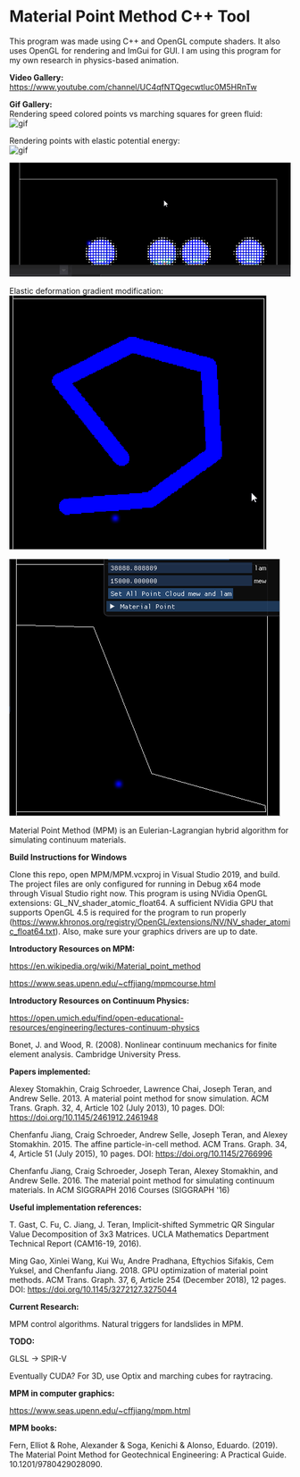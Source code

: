 # Material Point Method C++ Tool

This program was made using C++ and OpenGL compute shaders.
It also uses OpenGL for rendering and ImGui for GUI.
I am using this program for my own research in physics-based animation.

__Video Gallery:__
https://www.youtube.com/channel/UC4qfNTQgecwtluc0M5HRnTw

__Gif Gallery:__<br/>
Rendering speed colored points vs marching squares for green fluid:<br/>
![gif](gifs/AmorphousObjectsAlive/marchingSquaresVsPoints.gif)<br/>

Rendering points with elastic potential energy:<br/>
![gif](gifs/RenderingPointsWithEnergy.gif)<br/>

![gif](gifs/smallerGrid.gif)<br/>

Elastic deformation gradient modification:<br/>
![gif](gifs/AmorphousObjectsAlive/lineBigger.gif)<br/>

![gif](gifs/polygonSlopeSSR.gif)<br/>


Material Point Method (MPM) is an Eulerian-Lagrangian hybrid algorithm for simulating continuum materials.

__Build Instructions for Windows__

Clone this repo, open MPM/MPM.vcxproj in Visual Studio 2019, and build. The project files are only configured for running in Debug x64 mode through Visual Studio right now. This program is using NVidia OpenGL extensions: GL_NV_shader_atomic_float64. A sufficient NVidia GPU that supports OpenGL 4.5 is required for the program to run properly (https://www.khronos.org/registry/OpenGL/extensions/NV/NV_shader_atomic_float64.txt). Also, make sure your graphics drivers are up to date.

__Introductory Resources on MPM:__

https://en.wikipedia.org/wiki/Material_point_method

https://www.seas.upenn.edu/~cffjiang/mpmcourse.html


__Introductory Resources on Continuum Physics:__

https://open.umich.edu/find/open-educational-resources/engineering/lectures-continuum-physics

Bonet, J. and Wood, R. (2008). Nonlinear continuum mechanics for finite element analysis. Cambridge University Press.

__Papers implemented:__

Alexey Stomakhin, Craig Schroeder, Lawrence Chai, Joseph Teran, and Andrew Selle. 2013. A material point method for snow simulation. ACM Trans. Graph. 32, 4, Article 102 (July 2013), 10 pages. DOI: https://doi.org/10.1145/2461912.2461948

Chenfanfu Jiang, Craig Schroeder, Andrew Selle, Joseph Teran, and Alexey Stomakhin. 2015. The affine particle-in-cell method. ACM Trans. Graph. 34, 4, Article 51 (July 2015), 10 pages. DOI: https://doi.org/10.1145/2766996

Chenfanfu Jiang, Craig Schroeder, Joseph Teran, Alexey Stomakhin, and Andrew Selle. 2016. The material point method for simulating continuum materials. In ACM SIGGRAPH 2016 Courses (SIGGRAPH '16)


__Useful implementation references:__

T. Gast, C. Fu, C. Jiang, J. Teran, Implicit-shifted Symmetric QR Singular Value Decomposition of 3x3 Matrices. UCLA Mathematics Department Technical Report (CAM16-19, 2016).

Ming Gao, Xinlei Wang, Kui Wu, Andre Pradhana, Eftychios Sifakis, Cem Yuksel, and Chenfanfu Jiang. 2018. GPU optimization of material point methods. ACM Trans. Graph. 37, 6, Article 254 (December 2018), 12 pages. DOI: https://doi.org/10.1145/3272127.3275044


__Current Research:__

MPM control algorithms.
Natural triggers for landslides in MPM.

__TODO:__

GLSL -> SPIR-V

Eventually CUDA?
For 3D, use Optix and marching cubes for raytracing.


__MPM in computer graphics:__

https://www.seas.upenn.edu/~cffjiang/mpm.html

__MPM books:__

Fern, Elliot & Rohe, Alexander & Soga, Kenichi & Alonso, Eduardo. (2019). The Material Point Method for Geotechnical Engineering: A Practical Guide. 10.1201/9780429028090.

